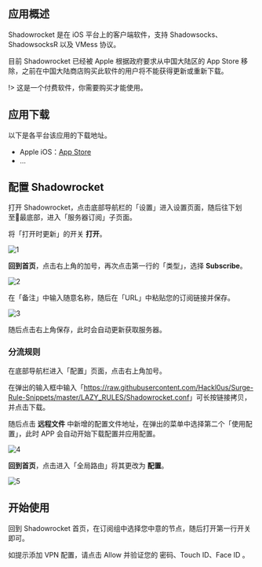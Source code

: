 ## 应用概述

Shadowrocket 是在 iOS 平台上的客户端软件，支持 Shadowsocks、ShadowsocksR 以及 VMess 协议。

目前 Shadowrocket 已经被 Apple 根据政府要求从中国大陆区的 App Store 移除，之前在中国大陆商店购买此软件的用户将不能获得更新或重新下载。

!> 这是一个付费软件，你需要购买才能使用。

## 应用下载

以下是各平台该应用的下载地址。

- Apple iOS：[App Store](https://itunes.apple.com/us/app/shadowrocket/id932747118?mt=8)
- ...

## 配置 Shadowrocket

打开 Shadowrocket，点击底部导航栏的「设置」进入设置页面，随后往下划至最底部，进入「服务器订阅」子页面。

将「打开时更新」的开关 **打开**。

![1](https://i.loli.net/2019/01/13/5c3a5bee38465.jpeg ':size=600')

**回到首页**，点击右上角的加号，再次点击第一行的「类型」，选择 **Subscribe**。

![2](https://i.loli.net/2019/01/13/5c3a5ddd2f5bf.jpeg ':size=600')

在「备注」中输入随意名称，随后在「URL」中粘贴您的订阅链接并保存。

![3](https://i.loli.net/2019/01/13/5c3a5edd7c257.jpeg ':size=200')

随后点击右上角保存，此时会自动更新获取服务器。

### 分流规则

在底部导航栏进入「配置」页面，点击右上角加号。

在弹出的输入框中输入「<https://raw.githubusercontent.com/Hackl0us/Surge-Rule-Snippets/master/LAZY_RULES/Shadowrocket.conf>」可长按链接拷贝，并点击下载。

随后点击 **远程文件** 中新增的配置文件地址，在弹出的菜单中选择第二个「使用配置」，此时 APP 会自动开始下载配置并应用配置。

![4](https://i.loli.net/2019/01/13/5c3a615f60e87.png ':size=600')

**回到首页**，点击进入「全局路由」将其更改为 **配置**。

![5](https://i.loli.net/2019/01/13/5c3a63f4adce6.jpeg ':size=400')

## 开始使用

回到 Shadowrocket 首页，在订阅组中选择您中意的节点，随后打开第一行开关即可。

如提示添加 VPN 配置，请点击 Allow 并验证您的 密码、Touch ID、Face ID 。
